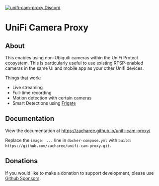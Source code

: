 [![unifi-cam-proxy Discord](https://img.shields.io/discord/937237037466124330?color=0559C9&label=Discord&logo=discord&logoColor=%23FFFFFF&style=for-the-badge)](https://discord.gg/Bxk9uGT6MW)

# UniFi Camera Proxy

## About

This enables using non-Ubiquiti cameras within the UniFi Protect ecosystem. This is
particularly useful to use existing RTSP-enabled cameras in the same UI and
mobile app as your other Unifi devices.

Things that work:

* Live streaming
* Full-time recording
* Motion detection with certain cameras
* Smart Detections using [Frigate](https://github.com/blakeblackshear/frigate)

## Documentation

View the documentation at <https://zacharee.github.io/unifi-cam-proxy/>

Replace the `image: ...` line in `docker-compose.yml` with `build: https://github.com/zacharee/unifi-cam-proxy.git`.

## Donations

If you would like to make a donation to support development, please use [Github Sponsors](https://github.com/sponsors/keshavdv).
